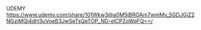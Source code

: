 UDEMY
https://www.udemy.com/share/101Wkw3@a0M5iBROAm7wmMv_5GDJGiZ2NGziMQi4dH3uVoeB3JwSeTsQeTOP_ND-elCPZoWqFQ==/
